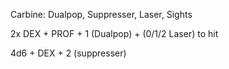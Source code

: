 Carbine: Dualpop, Suppresser, Laser, Sights

2x DEX + PROF + 1 (Dualpop) + (0/1/2 Laser) to hit

4d6 + DEX + 2 (suppresser)